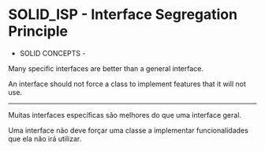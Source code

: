 # SOLID_ISP - Interface Segregation Principle
- SOLID CONCEPTS -

Many specific interfaces are better than a general interface.

An interface should not force a class to implement features that it will not use.

-------------------------------------------------------------------------

Muitas interfaces específicas são melhores do que uma interface geral.

Uma interface não deve forçar uma classe a implementar funcionalidades que ela não irá utilizar.

